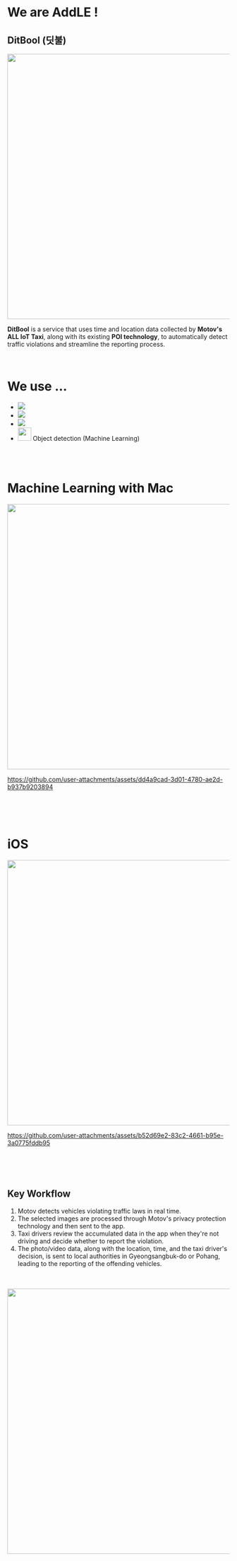 # We are AddLE !

## DitBool (딧불)

<img src= "https://github.com/user-attachments/assets/b70686b7-cf9a-44ba-aff7-b3a4333a58f0" width="600">

<br>

  **DitBool** is a service that uses time and location data collected by **Motov's ALL IoT Taxi**, along with its existing **POI technology**, to automatically detect traffic violations and streamline the reporting process.

<br>


# We use ...
- <img src="https://img.shields.io/badge/swift-F05138?style=for-the-badge&logo=swift&logoColor=white">
- <img src="https://img.shields.io/badge/Firebase-DD2C00?style=for-the-badge&logo=swift&logoColor=white">
- <img src="https://img.shields.io/badge/iOS-000000?style=for-the-badge&logo=swift&logoColor=white">
- <img src="https://github.com/user-attachments/assets/7df77c57-6ae1-4a1e-a8b0-1c104ac74da6" width="30">
    Object detection (Machine Learning)




<br>
<br>







# Machine Learning with Mac

<img src= "https://github.com/user-attachments/assets/d8627259-04ad-475d-ad1f-a44e67ee4719" width="600">


https://github.com/user-attachments/assets/dd4a9cad-3d01-4780-ae2d-b937b9203894


<br>
<br>
<br>


# iOS

<img src= "https://github.com/user-attachments/assets/82caaa7d-71d4-4190-b272-34bc674d9add" width="600">


https://github.com/user-attachments/assets/b52d69e2-83c2-4661-b95e-3a0775fddb95

<br>
<br>
<br>

## **Key Workflow**

1. Motov detects vehicles violating traffic laws in real time.
2. The selected images are processed through Motov's privacy protection technology and then sent to the app.
3. Taxi drivers review the accumulated data in the app when they're not driving and decide whether to report the violation.
4. The photo/video data, along with the location, time, and the taxi driver's decision, is sent to local authorities in Gyeongsangbuk-do or Pohang, leading to the reporting of the offending vehicles.


<br>
<br>

<img src= "https://github.com/user-attachments/assets/40653da2-100f-4937-a70d-1d97afe9c835" width="600">

